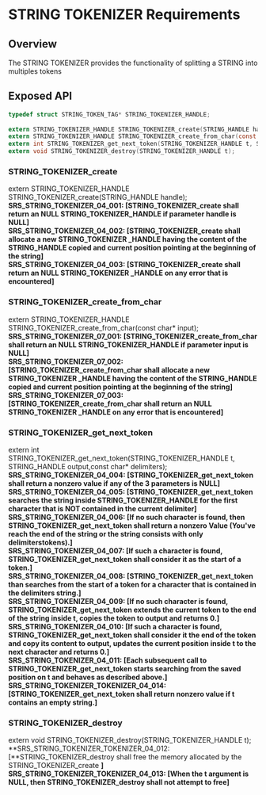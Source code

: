 STRING TOKENIZER Requirements
================

## Overview
The STRING TOKENIZER provides the functionality of splitting a STRING into multiples tokens

## Exposed API
```C
typedef struct STRING_TOKEN_TAG* STRING_TOKENIZER_HANDLE;
 
extern STRING_TOKENIZER_HANDLE STRING_TOKENIZER_create(STRING_HANDLE handle);
extern STRING_TOKENIZER_HANDLE STRING_TOKENIZER_create_from_char(const char* input);
extern int STRING_TOKENIZER_get_next_token(STRING_TOKENIZER_HANDLE t, STRING_HANDLE output, const char* delimiters);
extern void STRING_TOKENIZER_destroy(STRING_TOKENIZER_HANDLE t);
```
### STRING_TOKENIZER_create
extern STRING_TOKENIZER_HANDLE STRING_TOKENIZER_create(STRING_HANDLE handle);
**SRS_STRING_TOKENIZER_04_001: [**STRING_TOKENIZER_create shall return an NULL STRING_TOKENIZER_HANDLE if parameter handle is NULL**]**   
**SRS_STRING_TOKENIZER_04_002: [**STRING_TOKENIZER_create shall allocate a new STRING_TOKENIZER _HANDLE having the content of the STRING_HANDLE copied and current position pointing at the beginning of the string**]**   
**SRS_STRING_TOKENIZER_04_003: [**STRING_TOKENIZER_create shall return an NULL STRING_TOKENIZER _HANDLE on any error that is encountered**]**   

### STRING_TOKENIZER_create_from_char
extern STRING_TOKENIZER_HANDLE STRING_TOKENIZER_create_from_char(const char* input);
**SRS_STRING_TOKENIZER_07_001: [**STRING_TOKENIZER_create_from_char shall return an NULL STRING_TOKENIZER_HANDLE if parameter input is NULL**]**   
**SRS_STRING_TOKENIZER_07_002: [**STRING_TOKENIZER_create_from_char shall allocate a new STRING_TOKENIZER _HANDLE having the content of the STRING_HANDLE copied and current position pointing at the beginning of the string**]**   
**SRS_STRING_TOKENIZER_07_003: [**STRING_TOKENIZER_create_from_char shall return an NULL STRING_TOKENIZER _HANDLE on any error that is encountered**]**   

### STRING_TOKENIZER_get_next_token
extern int STRING_TOKENIZER_get_next_token(STRING_TOKENIZER_HANDLE t, STRING_HANDLE output,const char* delimiters); 
**SRS_STRING_TOKENIZER_04_004: [**STRING_TOKENIZER_get_next_token shall return a nonzero value if any of the 3 parameters is NULL**]**   
**SRS_STRING_TOKENIZER_04_005: [**STRING_TOKENIZER_get_next_token searches the string inside STRING_TOKENIZER_HANDLE for the first character that is NOT contained in the current delimiter**]**   
**SRS_STRING_TOKENIZER_04_006: [**If no such character is found, then STRING_TOKENIZER_get_next_token shall return a nonzero Value (You've reach the end of the string or the string consists with only delimiterstokens).**]**   
**SRS_STRING_TOKENIZER_04_007: [**If such a character is found, STRING_TOKENIZER_get_next_token shall consider it as the start of a token.**]**   
**SRS_STRING_TOKENIZER_04_008: [**STRING_TOKENIZER_get_next_token than searches from the start of a token for a character that is contained in the delimiters string.**]**   
**SRS_STRING_TOKENIZER_04_009: [**If no such character is found, STRING_TOKENIZER_get_next_token extends the current token to the end of the string inside t, copies the token to output and returns 0.**]**   
**SRS_STRING_TOKENIZER_04_010: [**If such a character is found, STRING_TOKENIZER_get_next_token shall consider it the end of the token and copy its content to output, updates the current position inside t to the next character and returns 0.**]**   
**SRS_STRING_TOKENIZER_04_011: [**Each subsequent call to STRING_TOKENIZER_get_next_token starts searching from the saved position on t and behaves as described above.**]**   
**SRS_STRING_TOKENIZER_TOKENIZER_04_014: [**STRING_TOKENIZER_get_next_token shall return nonzero value if t contains an empty string.**]**   

### STRING_TOKENIZER_destroy
extern void STRING_TOKENIZER_destroy(STRING_TOKENIZER_HANDLE t);  
**SRS_STRING_TOKENIZER_TOKENIZER_04_012: [**STRING_TOKENIZER_destroy shall free the memory allocated by the STRING_TOKENIZER_create **]**   
**SRS_STRING_TOKENIZER_TOKENIZER_04_013: [**When the t argument is NULL, then STRING_TOKENIZER_destroy shall not attempt to free**]**   

